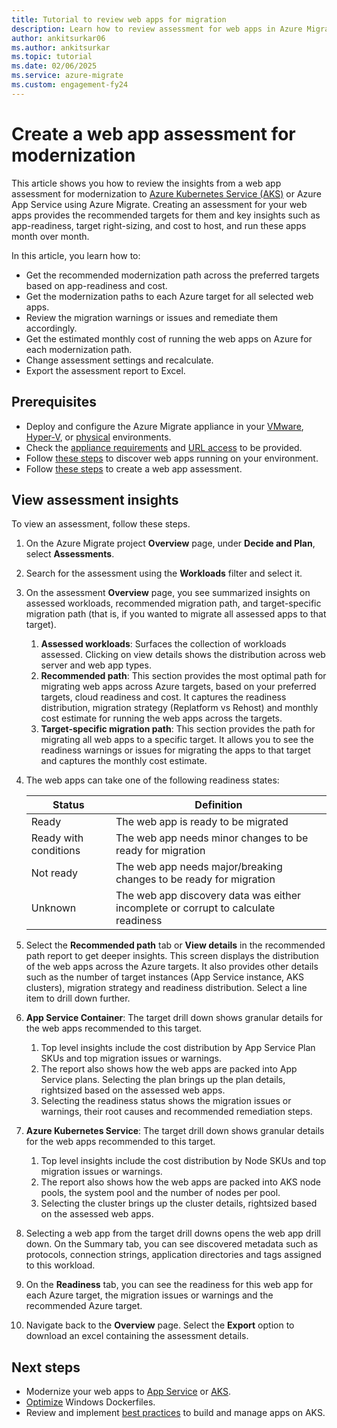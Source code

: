 ```yaml
---
title: Tutorial to review web apps for migration
description: Learn how to review assessment for web apps in Azure Migrate
author: ankitsurkar06
ms.author: ankitsurkar
ms.topic: tutorial
ms.date: 02/06/2025
ms.service: azure-migrate
ms.custom: engagement-fy24
---
```

# Create a web app assessment for modernization 

This article shows you how to review the insights from a web app assessment for modernization to [Azure Kubernetes Service (AKS)](/azure/aks/intro-kubernetes) or Azure App Service using Azure Migrate. Creating an assessment for your web apps provides the recommended targets for them and key insights such as app-readiness, target right-sizing, and cost to host, and run these apps month over month.

In this article, you learn how to: 

- Get the recommended modernization path across the preferred targets based on app-readiness and cost. 
- Get the modernization paths to each Azure target for all selected web apps. 
- Review the migration warnings or issues and remediate them accordingly. 
- Get the estimated monthly cost of running the web apps on Azure for each modernization path. 
- Change assessment settings and recalculate. 
- Export the assessment report to Excel. 

## Prerequisites 

- Deploy and configure the Azure Migrate appliance in your [VMware](./vmware/tutorial-discover-vmware.md), [Hyper-V](tutorial-discover-hyper-v.md), or [physical](tutorial-discover-physical.md) environments. 
- Check the [appliance requirements](migrate-appliance.md#appliance---vmware) and [URL access](migrate-appliance.md#url-access) to be provided. 
- Follow [these steps](how-to-discover-sql-existing-project.md) to discover web apps running on your environment. 
- Follow [these steps](create-web-app-assessment.md) to create a web app assessment. 

## View assessment insights 

To view an assessment, follow these steps.

1. On the Azure Migrate project **Overview** page, under **Decide and Plan**, select **Assessments**. 
1. Search for the assessment using the **Workloads** filter and select it.
1. On the assessment **Overview** page, you see summarized insights on assessed workloads, recommended migration path, and target-specific migration path (that is, if you wanted to migrate all assessed apps to that target).
   1. **Assessed workloads**: Surfaces the collection of workloads assessed. Clicking on view details shows the distribution across web server and web app types. 
   1. **Recommended path**: This section provides the most optimal path for migrating web apps across Azure targets, based on your preferred targets, cloud readiness and cost. It captures the readiness distribution, migration strategy (Replatform vs Rehost) and monthly cost estimate for running the web apps across the targets.
   1. **Target-specific migration path**: This section provides the path for migrating all web apps to a specific target. It allows you to see the readiness warnings or issues for migrating the apps to that target and captures the monthly cost estimate.
1. The web apps can take one of the following readiness states: 

   | **Status**| **Definition**|
   |----------|--------|
   | Ready  | The web app is ready to be migrated   |
   | Ready with conditions  | The web app needs minor changes to be ready for migration  |
   | Not ready  | The web app needs major/breaking changes to be ready for migration  |
   | Unknown  | The web app discovery data was either incomplete or corrupt to calculate readiness |

1. Select the **Recommended path** tab or **View details** in the recommended path report to get deeper insights. This screen displays the distribution of the web apps across the Azure targets. It also provides other details such as the number of target instances (App Service instance, AKS clusters), migration strategy and readiness distribution. Select a line item to drill down further.
1. **App Service Container**: The target drill down shows granular details for the web apps recommended to this target. 
    1. Top level insights include the cost distribution by App Service Plan SKUs and top migration issues or warnings. 
    1. The report also shows how the web apps are packed into App Service plans. Selecting the plan brings up the plan details, rightsized based on the assessed web apps.
    1. Selecting the readiness status shows the migration issues or warnings, their root causes and recommended remediation steps.
1. **Azure Kubernetes Service**: The target drill down shows granular details for the web apps recommended to this target.
    1. Top level insights include the cost distribution by Node SKUs and top migration issues or warnings. 
    1. The report also shows how the web apps are packed into AKS node pools, the system pool and the number of nodes per pool.  
    1. Selecting the cluster brings up the cluster details, rightsized based on the assessed web apps. 
1. Selecting a web app from the target drill downs opens the web app drill down. On the Summary tab, you can see discovered metadata such as protocols, connection strings, application directories and tags assigned to this workload.
1. On the **Readiness** tab, you can see the readiness for this web app for each Azure target, the migration issues or warnings and the recommended Azure target.
1. Navigate back to the **Overview** page. Select the **Export** option to download an excel containing the assessment details.

## Next steps 

- Modernize your web apps to [App Service](tutorial-modernize-asp-net-appservice-code.md) or [AKS](tutorial-modernize-asp-net-aks.md). 
- [Optimize](https://learn.microsoft.com/virtualization/windowscontainers/manage-docker/optimize-windows-dockerfile?context=%2Fazure%2Faks%2Fcontext%2Faks-context) Windows Dockerfiles. 
- Review and implement [best practices](https://learn.microsoft.com/virtualization/windowscontainers/manage-docker/optimize-windows-dockerfile?context=%2Fazure%2Faks%2Fcontext%2Faks-context) to build and manage apps on AKS.